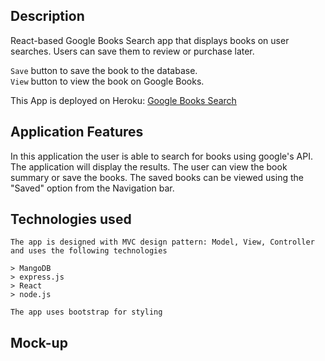## Description

React-based Google Books Search app that displays books on user searches. Users can save them to review or purchase later. 

`Save` button to save the book to the database.<br>
`View` button to view the book on Google Books.

This App is deployed on Heroku: [Google Books Search](https://immense-chamber-63705.herokuapp.com/)

## Application Features

In this application the user is able to search for books using google's API. The application will display the results. The user can view the book summary or save the books. The saved books can be viewed using the "Saved" option from the Navigation bar.
## Technologies used
```
The app is designed with MVC design pattern: Model, View, Controller and uses the following technologies

> MangoDB
> express.js
> React
> node.js

The app uses bootstrap for styling
```
## Mock-up


